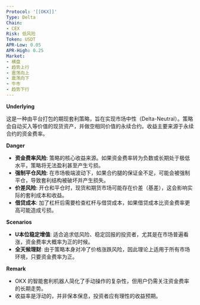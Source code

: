 ```yaml
---
Protocol: '[[OKX]]'
Type: Delta
Chain:
- CEX
Risk: 低风险
Token: USDT
APR-Low: 0.05
APR-High: 0.25
Market:
- 横盘
- 趋势上行
- 震荡向上
- 震荡向下
- 牛市
- 趋势下行
---
```

**Underlying**

这是一种由平台打包的期现套利策略，旨在实现市场中性（Delta-Neutral）。策略会自动买入等价值的现货资产，并做空相同价值的永续合约。收益主要来源于永续合约的资金费率。

**Danger**

- **资金费率风险**: 策略的核心收益来源。如果资金费率转为负数或长期处于极低水平，策略将无法盈利甚至产生亏损。
- **强制平仓风险**: 在市场极端波动下，如果合约腿的保证金不足，可能会被强制平仓，导致套利结构被破坏并产生损失。
- **价差风险**: 开仓和平仓时，现货和期货市场可能存在价差（基差），这会影响实际的套利成本和收益。
- **借贷成本**: 加了杠杆后需要检查杠杆与借贷成本，如果借贷成本比资金费率更高可能造成亏损。

**Scenarios**

- **U本位稳定增值**: 适合追求低风险、稳定回报的投资者，尤其是在市场普遍看涨，资金费率大概率为正的时候。
- **全天候理财**: 由于策略本身对冲了价格涨跌风险，因此理论上适用于所有市场环境，只要资金费率为正。

**Remark**

- OKX 的智能套利机器人简化了手动操作的复杂性，但用户仍需关注资金费率的长期走势。
- 收益率是浮动的，并非保本保息，投资者应有理性的收益预期。
